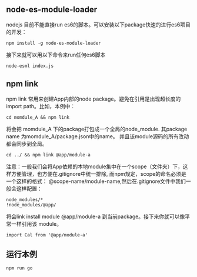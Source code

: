 ##  node-es-module-loader
nodejs 目前不能直接run es6的脚本。可以安装以下package快速的进行es6项目的开发：

```
npm install -g node-es-module-loader
```
接下来就可以用以下命令来run任何es6脚本

```
node-esml index.js
```
## npm link
npm link 常用来创建App内部的node package。避免在引用是出现超长度的import path。比如，本例中：
```
cd momdule_A && npm link
```
将会把 momdule_A 下的package打包成一个全局的node_module. 其package name 为momdule_A/package.json中的name。
并且该module源码的所有改动都会同步到全局。
```
cd ../ && npm link @app/module-a
```

注意：一般我们会将App依赖的本地module集中在一个scope（文件夹）下，这样方便管理，也方便在.gitignore中统一排除, 而npm规定，scope的命名必须是一个这样的格式：
@scope-name/module-name,然后在.gitignore文件中我们一般会这样配置：
```
node_modules/*
!node_modules/@app/

```

将会link install module @app/module-a 到当前package。接下来你就可以像平常一样引用该 module。
```
import Cal from '@app/module-a'
```

## 运行本例
```
npm run go
```
